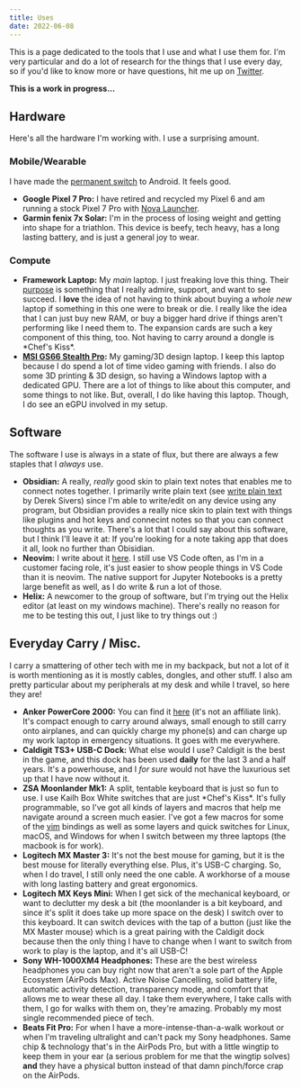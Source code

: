 ```yaml
---
title: Uses
date: 2022-06-08
---
```


This is a page dedicated to the tools that I use and what I use them for. I'm very particular and do a lot of research for the things that I use every day, so if you'd like to know more or have questions, hit me up on [Twitter](https://twitter.com/hhheath_). 

**This is a work in progress...**

## Hardware

Here's all the hardware I'm working with. I use a surprising amount. 

### Mobile/Wearable

I have made the [permanent switch](/posts/apple-vs-android/) to Android. It feels good. 

- **Google Pixel 7 Pro:** I have retired and recycled my Pixel 6 and am running a stock Pixel 7 Pro with [Nova Launcher](https://novalauncher.com/).
- **Garmin fenix 7x Solar:** I'm in the process of losing weight and getting into shape for a triathlon. This device is beefy, tech heavy, has a long lasting battery, and is just a general joy to wear. 

### Compute

- **Framework Laptop:** My _main_ laptop. I just freaking love this thing. Their [purpose](https://frame.work/about) is something that I really admire, support, and want to see succeed. I **love** the idea of not having to think about buying a _whole new_ laptop if something in this one were to break or die. I really like the idea that I can just buy new RAM, or buy a bigger hard drive if things aren't performing like I need them to. The expansion cards are such a key component of this thing, too. Not having to carry around a dongle is \*Chef's Kiss\*. 
- **[MSI GS66 Stealth Pro](https://us.msi.com/Laptop/GS66-Stealth-10SX/Overview):** My gaming/3D design laptop. I keep this laptop because I do spend a lot of time video gaming with friends. I also do some 3D printing & 3D design, so having a Windows laptop with a dedicated GPU. There are a lot of things to like about this computer, and some things to not like. But, overall, I do like having this laptop. Though, I do see an eGPU involved in my setup. 

## Software

The software I use is always in a state of flux, but there are always a few staples that I _always_ use. 

- **Obsidian:** A really, _really_ good skin to plain text notes that enables me to connect notes together. I primarily write plain text (see [write plain text](https://sive.rs/plaintext) by Derek Sivers) since I'm able to write/edit on any device using any program, but Obsidian provides a really nice skin to plain text with things like plugins and hot keys and connecint notes so that you can connect thoughts as you write. There's a lot that I could say about this software, but I think I'll leave it at: If you're looking for a note taking app that does it all, look no further than Obisidian. 
- **Neovim:** I write about it [here](/posts/nvim/). I still use VS Code often, as I'm in a customer facing role, it's just easier to show people things in VS Code than it is neovim. The native support for Jupyter Notebooks is a pretty large benefit as well, as I do write & run a lot of those. 
- **Helix:** A newcomer to the group of software, but I'm trying out the Helix editor (at least on my windows machine). There's really no reason for me to be testing this out, I just like to try things out :)

## Everyday Carry / Misc.

I carry a smattering of other tech with me in my backpack, but not a lot of it is worth mentioning as it is mostly cables, dongles, and other stuff. I also am pretty particular about my peripherals at my desk and while I travel, so here they are!

- **Anker PowerCore 2000:** You can find it [here](https://a.co/d/3jsJ0vZ) (it's not an affiliate link). It's compact enough to carry around always, small enough to still carry onto airplanes, and can quickly charge my phone(s) and can charge up my work laptop in emergency situations. It goes with me everywhere.
- **Caldigit TS3+ USB-C Dock:** What else would I use? Caldigit is the best in the game, and this dock has been used **daily** for the last 3 and a half years. It's a powerhouse, and I _for sure_ would not have the luxurious set up that I have now without it. 
- **ZSA Moonlander Mk1:** A split, tentable keyboard that is just so fun to use. I use Kailh Box White switches that are just \*Chef's Kiss\*. It's fully programmable, so I've got all kinds of layers and macros that help me navigate around a screen much easier. I've got a few macros for some of the [vim](/posts/nvim/) bindings as well as some layers and quick switches for Linux, macOS, and Windows for when I switch between my three laptops (the macbook is for work). 
- **Logitech MX Master 3:** It's not the best mouse for gaming, but it is the best mouse for literally everything else. Plus, it's USB-C charging. So, when I do travel, I still only need the one cable. A workhorse of a mouse with long lasting battery and great ergonomics. 
- **Logitech MX Keys Mini:** When I get sick of the mechanical keyboard, or want to declutter my desk a bit (the moonlander is a bit keyboard, and since it's split it does take up more space on the desk) I switch over to this keyboard. It can switch devices with the tap of a button (just like the MX Master mouse) which is a great pairing with the Caldigit dock because then the only thing I have to change when I want to switch from work to play is the laptop, and it's all USB-C!
- **Sony WH-1000XM4 Headphones:** These are the best wireless headphones you can buy right now that aren't a sole part of the Apple Ecosystem (AirPods Max). Active Noise Cancelling, solid battery life, automatic activity detection, transparency mode, and comfort that allows me to wear these all day. I take them everywhere, I take calls with them, I go for walks with them on, they're amazing. Probably my most single recommended piece of tech.     
- **Beats Fit Pro:** For when I have a more-intense-than-a-walk workout or when I'm traveling ultralight and can't pack my Sony headphones. Same chip & technology that's in the AirPods Pro, but with a little wingtip to keep them in your ear (a serious problem for me that the wingtip solves) **and** they have a physical button instead of that damn pinch/force crap on the AirPods. 
